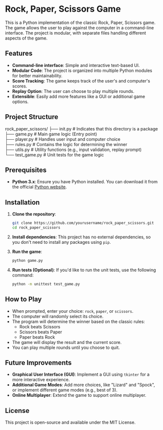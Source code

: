 # Rock, Paper, Scissors Game

This is a Python implementation of the classic Rock, Paper, Scissors game. The game allows the user to play against the computer in a command-line interface. The project is modular, with separate files handling different aspects of the game.

## Features

- **Command-line interface**: Simple and interactive text-based UI.
- **Modular Code**: The project is organized into multiple Python modules for better maintainability.
- **Score Tracking**: The game keeps track of the user's and computer's scores.
- **Replay Option**: The user can choose to play multiple rounds.
- **Extensible**: Easily add more features like a GUI or additional game options.

## Project Structure

rock_paper_scissors/
├── init.py # Indicates that this directory is a package                                                                       
├── game.py # Main game logic (Entry point)                                                                                    
├── player.py # Handles user input and computer choice                                                                         
├── rules.py # Contains the logic for determining the winner                                                                   
├── utils.py # Utility functions (e.g., input validation, replay prompt)                                                       
└── test_game.py # Unit tests for the game logic                                                                               


## Prerequisites

- **Python 3.x**: Ensure you have Python installed. You can download it from the official [Python website](https://www.python.org/downloads/).

## Installation

1. **Clone the repository**:
    ```bash
    git clone https://github.com/yourusername/rock_paper_scissors.git
    cd rock_paper_scissors
    ```

2. **Install dependencies**:
   This project has no external dependencies, so you don't need to install any packages using `pip`.

3. **Run the game**:
    ```bash
    python game.py
    ```

4. **Run tests (Optional)**:
    If you'd like to run the unit tests, use the following command:
    ```bash
    python -m unittest test_game.py
    ```

## How to Play

- When prompted, enter your choice: `rock`, `paper`, or `scissors`.
- The computer will randomly select its choice.
- The program will determine the winner based on the classic rules:
  - Rock beats Scissors
  - Scissors beats Paper
  - Paper beats Rock
- The game will display the result and the current score.
- You can play multiple rounds until you choose to quit.

## Future Improvements

- **Graphical User Interface (GUI)**: Implement a GUI using `tkinter` for a more interactive experience.
- **Additional Game Modes**: Add more choices, like "Lizard" and "Spock", or implement different game modes (e.g., best of 3).
- **Online Multiplayer**: Extend the game to support online multiplayer.

## License

This project is open-source and available under the MIT License.
